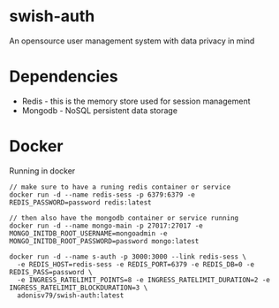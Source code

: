 # swish-auth
An opensource user management system with data privacy in mind

# Dependencies
* Redis - this is the memory store used for session management
* Mongodb - NoSQL persistent data storage

# Docker
Running in docker
```
// make sure to have a runing redis container or service
docker run -d --name redis-sess -p 6379:6379 -e REDIS_PASSWORD=password redis:latest

// then also have the mongodb container or service running
docker run -d --name mongo-main -p 27017:27017 -e MONGO_INITDB_ROOT_USERNAME=mongoadmin -e MONGO_INITDB_ROOT_PASSWORD=password mongo:latest

docker run -d --name s-auth -p 3000:3000 --link redis-sess \
  -e REDIS_HOST=redis-sess -e REDIS_PORT=6379 -e REDIS_DB=0 -e REDIS_PASS=password \
  -e INGRESS_RATELIMIT_POINTS=8 -e INGRESS_RATELIMIT_DURATION=2 -e INGRESS_RATELIMIT_BLOCKDURATION=3 \
  adonisv79/swish-auth:latest
```
